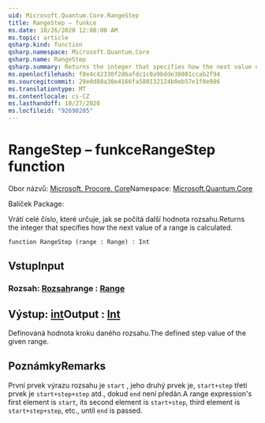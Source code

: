 ```yaml
---
uid: Microsoft.Quantum.Core.RangeStep
title: RangeStep – funkce
ms.date: 10/26/2020 12:00:00 AM
ms.topic: article
qsharp.kind: function
qsharp.namespace: Microsoft.Quantum.Core
qsharp.name: RangeStep
qsharp.summary: Returns the integer that specifies how the next value of a range is calculated.
ms.openlocfilehash: f8e4c42330f2d6afdc1c0a9bdde36081ccab2f94
ms.sourcegitcommit: 29e0d88a30e4166fa580132124b0eb57e1f0e986
ms.translationtype: MT
ms.contentlocale: cs-CZ
ms.lasthandoff: 10/27/2020
ms.locfileid: "92698205"
---
```

# <a name="rangestep-function"></a><span data-ttu-id="b90e4-102">RangeStep – funkce</span><span class="sxs-lookup"><span data-stu-id="b90e4-102">RangeStep function</span></span>

<span data-ttu-id="b90e4-103">Obor názvů: [Microsoft. Procore. Core](xref:Microsoft.Quantum.Core)</span><span class="sxs-lookup"><span data-stu-id="b90e4-103">Namespace: [Microsoft.Quantum.Core](xref:Microsoft.Quantum.Core)</span></span>

<span data-ttu-id="b90e4-104">Balíček [](https://nuget.org/packages/)</span><span class="sxs-lookup"><span data-stu-id="b90e4-104">Package: [](https://nuget.org/packages/)</span></span>


<span data-ttu-id="b90e4-105">Vrátí celé číslo, které určuje, jak se počítá další hodnota rozsahu.</span><span class="sxs-lookup"><span data-stu-id="b90e4-105">Returns the integer that specifies how the next value of a range is calculated.</span></span>

```qsharp
function RangeStep (range : Range) : Int
```


## <a name="input"></a><span data-ttu-id="b90e4-106">Vstup</span><span class="sxs-lookup"><span data-stu-id="b90e4-106">Input</span></span>

### <a name="range--range"></a><span data-ttu-id="b90e4-107">Rozsah: [Rozsah](xref:microsoft.quantum.lang-ref.range)</span><span class="sxs-lookup"><span data-stu-id="b90e4-107">range : [Range](xref:microsoft.quantum.lang-ref.range)</span></span>





## <a name="output--int"></a><span data-ttu-id="b90e4-108">Výstup: [int](xref:microsoft.quantum.lang-ref.int)</span><span class="sxs-lookup"><span data-stu-id="b90e4-108">Output : [Int](xref:microsoft.quantum.lang-ref.int)</span></span>

<span data-ttu-id="b90e4-109">Definovaná hodnota kroku daného rozsahu.</span><span class="sxs-lookup"><span data-stu-id="b90e4-109">The defined step value of the given range.</span></span>

## <a name="remarks"></a><span data-ttu-id="b90e4-110">Poznámky</span><span class="sxs-lookup"><span data-stu-id="b90e4-110">Remarks</span></span>

<span data-ttu-id="b90e4-111">První prvek výrazu rozsahu je `start` , jeho druhý prvek je, `start+step` třetí prvek je `start+step+step` atd., dokud `end` není předán.</span><span class="sxs-lookup"><span data-stu-id="b90e4-111">A range expression's first element is `start`, its second element is `start+step`, third element is `start+step+step`, etc., until `end` is passed.</span></span>